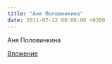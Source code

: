 ```yaml
---
title: "Аня Половинкина"
date: 2011-07-12 00:08:00 +0300
---
```


Аня Половинкина

[Вложение](https://vk.com/photo74523731_264003731)
